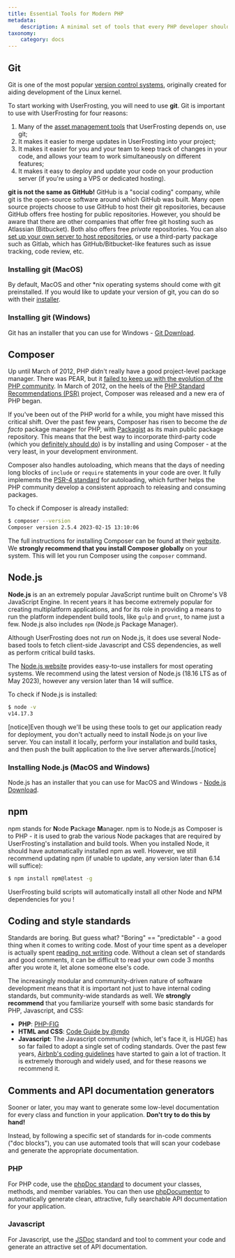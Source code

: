 ```yaml
---
title: Essential Tools for Modern PHP
metadata:
    description: A minimal set of tools that every PHP developer should have installed in their development environment.
taxonomy:
    category: docs
---
```

<!-- TODO : Might be useful to move to "Background" chapter? Or split in two, make only installation here? -->

## Git

Git is one of the most popular [version control systems](https://en.wikipedia.org/wiki/Version_control), originally created for aiding development of the Linux kernel.

To start working with UserFrosting, you will need to use **git**. Git is important to use with UserFrosting for four reasons:

1. Many of the [asset management tools](#npm) that UserFrosting depends on, use git;
2. It makes it easier to merge updates in UserFrosting into your project;
3. It makes it easier for you and your team to keep track of changes in your code, and allows your team to work simultaneously on different features;
4. It makes it easy to deploy and update your code on your production server (if you're using a VPS or dedicated hosting).

**git is not the same as GitHub!** GitHub is a "social coding" company, while git is the open-source software around which GitHub was built. Many open source projects choose to use GitHub to host their git repositories, because GitHub offers free hosting for public repositories. However, you should be aware that there are other companies that offer free git hosting such as Atlassian (Bitbucket). Both also offers free _private_ repositories. You can also [set up your own server to host repositories](http://stackoverflow.com/a/5507556/2970321), or use a third-party package such as Gitlab, which has GitHub/Bitbucket-like features such as issue tracking, code review, etc.

### Installing git (MacOS)

By default, MacOS and other *nix operating systems should come with git preinstalled. If you would like to update your version of git, you can do so with their [installer](https://git-scm.com/download/mac).

### Installing git (Windows)

Git has an installer that you can use for Windows - [Git Download](https://git-scm.com/download/win).

## Composer

Up until March of 2012, PHP didn't really have a good project-level package manager. There was PEAR, but it [failed to keep up with the evolution of the PHP community](https://benramsey.com/blog/2013/11/the-fall-of-pear-and-the-rise-of-composer/). In March of 2012, on the heels of the [PHP Standard Recommendations (PSR)](http://www.php-fig.org/psr/) project, Composer was released and a new era of PHP began.

If you've been out of the PHP world for a while, you might have missed this critical shift. Over the past few years, Composer has risen to become the *de facto* package manager for PHP, with [Packagist](https://packagist.org/) as its main public package repository. This means that the best way to incorporate third-party code (which you [definitely should do](/background/dont-reinvent-the-wheel)) is by installing and using Composer - at the very least, in your development environment.

Composer also handles autoloading, which means that the days of needing long blocks of `include` or `require` statements in your code are over. It fully implements the [PSR-4 standard](http://www.php-fig.org/psr/psr-4/) for autoloading, which further helps the PHP community develop a consistent approach to releasing and consuming packages.

To check if Composer is already installed:

```bash
$ composer --version
Composer version 2.5.4 2023-02-15 13:10:06
```

The full instructions for installing Composer can be found at their [website](https://getcomposer.org/doc/00-intro.md#installation-linux-unix-osx). We **strongly recommend that you install Composer globally** on your system. This will let you run Composer using the `composer` command. <!--For convenience, we recap the global installation instructions here:-->

<!-- Removing this part. Best to not _reinvent the wheel_ -->
<!-- ### Installing Composer (MacOS and *nix)

1. Download and run the installer as per the instructions on the [downloads page](https://getcomposer.org/download/).
2. Run `mv composer.phar /usr/local/bin/composer` to make `composer` available as a shell command.

[notice=tip]You may need to run the above command(s) with `sudo`.

On some versions of MacOS the `/usr` directory does not exist by default. If you receive the error "/usr/local/bin/composer: No such file or directory" then you must create the directory manually before proceeding: `mkdir -p /usr/local/bin`.[/notice]

### Installing Composer (Windows)

Composer has a special installer that you can use for Windows - [Composer-Setup.exe](https://getcomposer.org/Composer-Setup.exe). If this gives you trouble, you can try the [manual installation instructions](https://getcomposer.org/doc/00-intro.md#manual-installation). -->

## Node.js

**Node.js** is an an extremely popular JavaScript runtime built on Chrome's V8 JavaScript Engine. In recent years it has become extremely popular for creating multiplatform applications, and for its role in providing a means to run the platform independent build tools, like `gulp` and `grunt`, to name just a few. Node.js also includes `npm` (Node.js Package Manager).

Although UserFrosting does not _run_ on Node.js, it does use several Node-based tools to fetch client-side Javascript and CSS dependencies, as well as perform critical build tasks.

The [Node.js website](https://nodejs.org/en/) provides easy-to-use installers for most operating systems. We recommend using the latest version of Node.js (18.16 LTS as of May 2023), however any version later than 14 will suffice.

To check if Node.js is installed:

```bash
$ node -v
v14.17.3
```

[notice]Even though we'll be using these tools to get our application ready for deployment, you don't actually need to install Node.js on your live server. You can install it locally, perform your installation and build tasks, and then push the built application to the live server afterwards.[/notice]

### Installing Node.js (MacOS and Windows)

Node.js has an installer that you can use for MacOS and Windows - [Node.js Download](https://nodejs.org/en/download/current/).

## npm

npm stands for **N**ode **P**ackage **M**anager. npm is to Node.js as Composer is to PHP - it is used to grab the various Node packages that are required by UserFrosting's installation and build tools. When you installed Node, it should have automatically installed npm as well. However, we still recommend updating npm (if unable to update, any version later than 6.14 will suffice):

```bash
$ npm install npm@latest -g
```

UserFrosting build scripts will automatically install all other Node and NPM dependencies for you !

## Coding and style standards

Standards are boring. But guess what? "Boring" == "predictable" - a good thing when it comes to writing code. Most of your time spent as a developer is actually spent [reading, not writing](https://blog.codinghorror.com/when-understanding-means-rewriting/) code. Without a clean set of standards and good comments, it can be difficult to read your own code 3 months after you wrote it, let alone someone else's code.

The increasingly modular and community-driven nature of software development means that it is important not just to have internal coding standards, but community-wide standards as well. We **strongly recommend** that you familiarize yourself with some basic standards for PHP, Javascript, and CSS:

- **PHP**: [PHP-FIG](http://www.php-fig.org/)
- **HTML and CSS**: [Code Guide by @mdo](http://codeguide.co)
- **Javascript**: The Javascript community (which, let's face it, is HUGE) has so far failed to adopt a single set of coding standards. Over the past few years, [Airbnb's coding guidelines](https://github.com/airbnb/javascript) have started to gain a lot of traction. It is extremely thorough and widely used, and for these reasons we recommend it. <!-- Is this still true? -->

## Comments and API documentation generators

Sooner or later, you may want to generate some low-level documentation for every class and function in your application. **Don't try to do this by hand!**

Instead, by following a specific set of standards for in-code comments ("doc blocks"), you can use automated tools that will scan your codebase and generate the appropriate documentation.

### PHP

For PHP code, use the [phpDoc standard](https://docs.phpdoc.org/3.0/guide/getting-started/what-is-a-docblock.html#what-is-a-docblock) to document your classes, methods, and member variables. You can then use [phpDocumentor](https://docs.phpdoc.org/guide/getting-started/installing.html) to automatically generate clean, attractive, fully searchable API documentation for your application.

### Javascript

For Javascript, use the [JSDoc](https://jsdoc.app/about-getting-started.html) standard and tool to comment your code and generate an attractive set of API documentation. <!-- It is consistent with Airbnb's commenting standards.  --> <!-- Is this still true? -->
